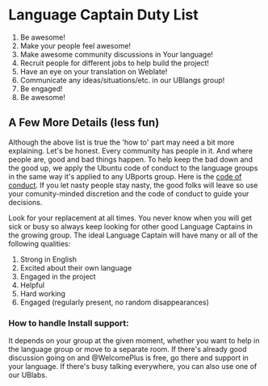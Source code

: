 # Language Captain Duty List

1. Be awesome!
2. Make your people feel awesome! 
3. Make awesome community discussions in Your language!
4. Recruit people for different jobs to help build the project!
5. Have an eye on your translation on Weblate!
6. Communicate any ideas/situations/etc. in our UBlangs group!
7. Be engaged!
8. Be awesome!

## A Few More Details (less fun)

Although the above list is true the 'how to' part may need a bit more explaining.  Let's be honest.  Every community has people in it.  And where people are, good and bad things happen.  To help keep the bad down and the good up, we apply the Ubuntu code of conduct to the language groups in the same way it's applied to any UBports group.  Here is the [code of conduct](https://www.ubuntu.com/about/about-ubuntu/conduct). If you let nasty people stay nasty, the good folks will leave so use your comunity-minded discretion and the code of conduct to guide your decisions. 

Look for your replacement at all times.  You never know when you will get sick or busy so always keep looking for other good Language Captains in the growing group.  The ideal Language Captain will have many or all of the following qualities:

1. Strong in English
2. Excited about their own language
3. Engaged in the project
4. Helpful
5. Hard working
6. Engaged (regularly present, no random disappearances)

### How to handle Install support:

It depends on your group at the given moment, whether you want to help in the language group or move to a separate room. If there's already good discussion going on and @WelcomePlus is free, go there and support in your language. If there's busy talking everywhere, you can also use one of our UBlabs.

